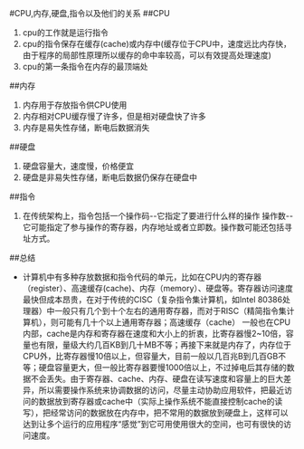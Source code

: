 #CPU,内存,硬盘,指令以及他们的关系
##CPU
1. cpu的工作就是运行指令
2. cpu的指令保存在缓存(cache)或内存中(缓存位于CPU中，速度远比内存快，由于程序的局部性原理所以缓存的命中率较高，可以有效提高处理速度)
3. cpu的第一条指令在内存的最顶端处

##内存
1. 内存用于存放指令供CPU使用
2. 内存相对CPU缓存慢了许多，但是相对硬盘快了许多
3. 内存是易失性存储，断电后数据消失

##硬盘
1. 硬盘容量大，速度慢，价格便宜
2. 硬盘是非易失性存储，断电后数据仍保存在硬盘中

##指令
1. 在传统架构上，指令包括一个操作码--它指定了要进行什么样的操作
操作数--它可能指定了参与操作的寄存器，内存地址或者立即数。操作数可能还包括寻址方式。

##总结
* 计算机中有多种存放数据和指令代码的单元，比如在CPU内的寄存器（register）、高速缓存(cache)、内存（memory）、硬盘等。寄存器访问速度最快但成本昂贵，在对于传统的CISC（复杂指令集计算机，如Intel 80386处理器）中一般只有几个到十个左右的通用寄存器，而对于RISC（精简指令集计算机），则可能有几十个以上通用寄存器；高速缓存（cache） 一般也在CPU内部，cache是内存和寄存器在速度和大小上的折衷，比寄存器慢2~10倍，容量也有限，量级大约几百KB到几十MB不等；再接下来就是内存了，内存位于CPU外，比寄存器慢10倍以上，但容量大，目前一般以几百兆B到几百GB不等；硬盘容量更大，但一般比寄存器要慢1000倍以上，不过掉电后其存储的数据不会丢失。由于寄存器、cache、内存、硬盘在读写速度和容量上的巨大差异，所以需要操作系统来协调数据的访问，尽量主动协助应用软件，把最近访问的数据放到寄存器或cache中（实际上操作系统不能直接控制cache的读写），把经常访问的数据放在内存中，把不常用的数据放到硬盘上，这样可以达到让多个运行的应用程序“感觉”到它可用使用很大的空间，也可有很快的访问速度。
